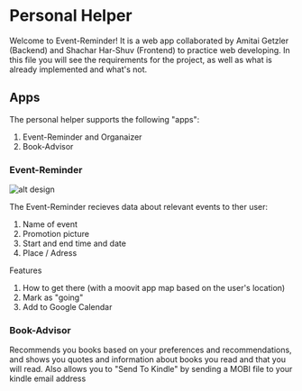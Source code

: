 # Personal Helper

Welcome to Event-Reminder! It is a web app collaborated by Amitai Getzler (Backend) and Shachar Har-Shuv (Frontend) to practice web developing.
In this file you will see the requirements for the project, as well as what is already implemented and what's not. 

## Apps

The personal helper supports the following "apps": 
1. Event-Reminder and Organaizer
2. Book-Advisor

### Event-Reminder

![alt design](http://harshuv.com/devresume/img/eventreminder.jpg)

The Event-Reminder recieves data about relevant events to ther user:
  1. Name of event
  2. Promotion picture
  3. Start and end time and date
  4. Place / Adress

Features
  1. How to get there (with a moovit app map based on the user's location)
  2. Mark as "going"
  2. Add to Google Calendar

### Book-Advisor

Recommends you books based on your preferences and recommendations, and shows you quotes and 
information about books you read and that you will read. Also allows you to "Send To Kindle" by sending a MOBI file to your
kindle email address
